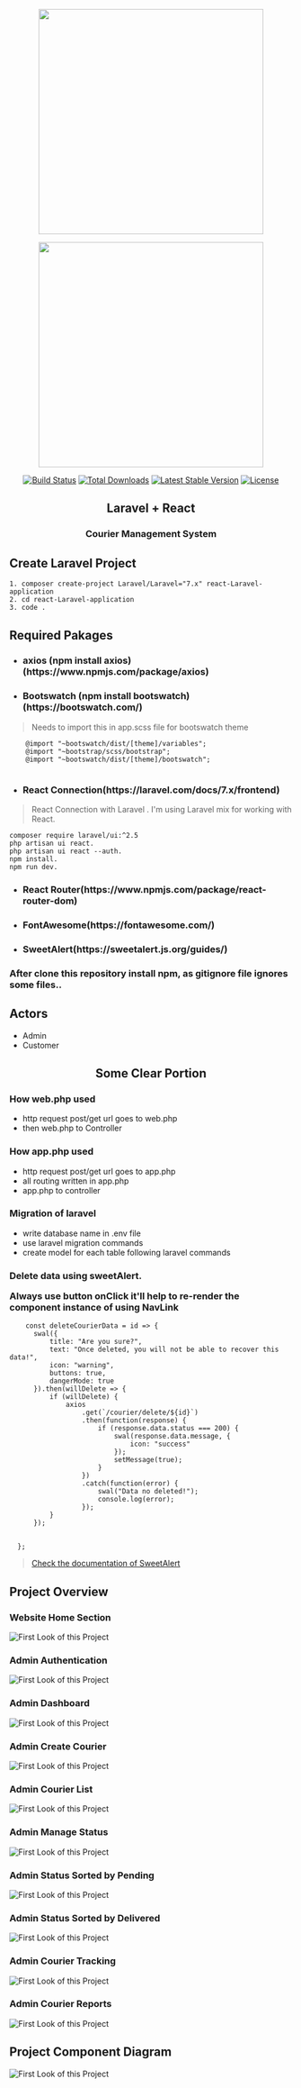 <p align="center"><img src="https://reactjs.org/logo-og.png" width="400"></a></p>


<p align="center"><a href="https://laravel.com" target="_blank"><img src="https://raw.githubusercontent.com/laravel/art/master/logo-lockup/5%20SVG/2%20CMYK/1%20Full%20Color/laravel-logolockup-cmyk-red.svg" width="400"></a></p>

<p align="center">
<a href="https://travis-ci.org/laravel/framework"><img src="https://travis-ci.org/laravel/framework.svg" alt="Build Status"></a>
<a href="https://packagist.org/packages/laravel/framework"><img src="https://poser.pugx.org/laravel/framework/d/total.svg" alt="Total Downloads"></a>
<a href="https://packagist.org/packages/laravel/framework"><img src="https://poser.pugx.org/laravel/framework/v/stable.svg" alt="Latest Stable Version"></a>
<a href="https://packagist.org/packages/laravel/framework"><img src="https://poser.pugx.org/laravel/framework/license.svg" alt="License"></a>
</p>


<h2 align="center">Laravel + React </h2>
<h3 align="center">Courier Management System</h3>

<h2>Create Laravel Project</h2>

```
1. composer create-project Laravel/Laravel="7.x" react-Laravel-application                                                                   
2. cd react-Laravel-application                                                        
3. code . 

```


<h2>Required Pakages</h2>

<ul>
    <li><h3>axios (npm install axios)(https://www.npmjs.com/package/axios)</h3></li>
    <li><h3> Bootswatch (npm install bootswatch)(https://bootswatch.com/)</h3> </li>
</ul>

> Needs to import this in app.scss file for bootswatch theme

```
    @import "~bootswatch/dist/[theme]/variables"; 
    @import "~bootstrap/scss/bootstrap";  
    @import "~bootswatch/dist/[theme]/bootswatch";
    
```

<ul>
    <li><h3>React Connection(https://laravel.com/docs/7.x/frontend)</h3></li>
</ul>


> React Connection with Laravel . I'm using Laravel mix for working with React.

```
composer require laravel/ui:^2.5
php artisan ui react.
php artisan ui react --auth.
npm install.
npm run dev.

```

<ul>
    <li><h3>React Router(https://www.npmjs.com/package/react-router-dom)</h3></li>
</ul>

<ul>
    <li><h3>FontAwesome(https://fontawesome.com/)</h3></li>
</ul>

<ul>
    <li><h3>SweetAlert(https://sweetalert.js.org/guides/)</h3></li>
</ul>

### After clone this repository install npm, as gitignore file ignores some files.. 



## Actors 
<ul>
    <li> Admin</li>
    <li> Customer</li>
  </ul>
  
  <h2 align="center">Some Clear Portion</h2>
  
  ### How web.php used
  - http request post/get url goes to web.php
  - then web.php to Controller

  ### How app.php used
  - http request post/get url goes to app.php
  - all routing written in app.php
  - app.php to controller

 ### Migration of laravel
  - write database name in .env file
  - use laravel migration commands
  - create model for each table following laravel commands
  
  
  ### Delete data using sweetAlert.<p>Always use button onClick it'll help to re-render the component instance of using NavLink</p>
  
  
  ```
      const deleteCourierData = id => {
        swal({
            title: "Are you sure?",
            text: "Once deleted, you will not be able to recover this data!",
            icon: "warning",
            buttons: true,
            dangerMode: true
        }).then(willDelete => {
            if (willDelete) {
                axios
                    .get(`/courier/delete/${id}`)
                    .then(function(response) {
                        if (response.data.status === 200) {
                            swal(response.data.message, {
                                icon: "success"
                            });
                            setMessage(true);
                        }
                    })
                    .catch(function(error) {
                        swal("Data no deleted!");
                        console.log(error);
                    });
            }
        });

        
    };
  
  ```
  
  >[Check the documentation of SweetAlert](https://sweetalert.js.org/guides/#getting-started)
  
 




## Project Overview

### Website Home Section
![First Look of this Project](images/websitehome.PNG)

### Admin Authentication
![First Look of this Project](images/register.PNG)

### Admin Dashboard
![First Look of this Project](images/dashboard.PNG)

### Admin Create Courier
![First Look of this Project](images/add.PNG)

### Admin Courier List
![First Look of this Project](images/list.PNG)

### Admin Manage Status
![First Look of this Project](images/managestatus.PNG)

### Admin  Status Sorted by Pending
![First Look of this Project](images/pending.PNG)

### Admin  Status Sorted by Delivered
![First Look of this Project](images/delivered.PNG)

### Admin Courier Tracking
![First Look of this Project](images/tracking.PNG)

### Admin Courier Reports
![First Look of this Project](images/reports.PNG)

## Project Component Diagram
![First Look of this Project](images/component.png)
